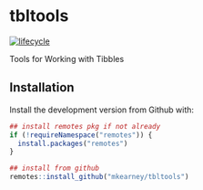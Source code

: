 
<!-- README.md is generated from README.Rmd. Please edit that file -->

# tbltools

<!--[![Build status](https://travis-ci.org/mkearney/tbltools.svg?branch=master)](https://travis-ci.org/mkearney/tbltools)
[![CRAN status](https://www.r-pkg.org/badges/version/tbltools)](https://cran.r-project.org/package=tbltools)
[![Coverage Status](https://codecov.io/gh/mkearney/tbltools/branch/master/graph/badge.svg)](https://codecov.io/gh/mkearney/tbltools?branch=master)

#![Downloads](https://cranlogs.r-pkg.org/badges/tbltools)
#![Downloads](https://cranlogs.r-pkg.org/badges/grand-total/tbltools)-->

[![lifecycle](https://img.shields.io/badge/lifecycle-experimental-orange.svg)](https://www.tidyverse.org/lifecycle/#experimental)

Tools for Working with Tibbles

## Installation

Install the development version from Github with:

``` r
## install remotes pkg if not already
if (!requireNamespace("remotes")) {
  install.packages("remotes")
}

## install from github
remotes::install_github("mkearney/tbltools")
```
